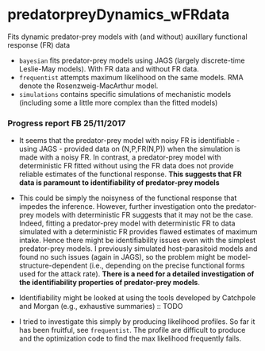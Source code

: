 # predatorpreyDynamics_wFRdata
Fits dynamic predator-prey models with (and without) auxillary functional response (FR) data

* ``bayesian`` fits predator-prey models using JAGS (largely discrete-time Leslie-May models). With FR data and without FR data. 
* ``frequentist`` attempts maximum likelihood on the same models. RMA denote the Rosenzweig-MacArthur model. 
* ``simulations`` contains specific simulations of mechanistic models (including some a little more complex than the fitted models)

### Progress report FB 25/11/2017

* It seems that the predator-prey model with noisy FR is identifiable - using JAGS - provided data on (N,P,FR(N,P)) when the simulation is made with a noisy FR. In contrast, a predator-prey model with deterministic FR fitted without using the FR data does not provide reliable estimates of the functional response. **This suggests that FR data is paramount to identifiability of predator-prey models**

* This could be simply the noisyness of the functional response that impedes the inference. However, further investigation onto the predator-prey models with deterministic FR suggests that it may not be the case. Indeed, fitting a predator-prey model with deterministic FR to data simulated with a deterministic FR provides flawed estimates of maximum intake. Hence there might be identifiability issues even with the simplest predator-prey models. I previously simulated host-parasitoid models and found no such issues (again in JAGS), so the problem might be model-structure-dependent (i.e., depending on the precise functional forms used for the attack rate). **There is a need for a detailed investigation of the identifiability properties of predator-prey models**. 

* Identifiability might be looked at using the tools developed by Catchpole and Morgan (e.g., exhaustive summaries) :: TODO

* I tried to investigate this simply by producing likelihood profiles. So far it has been fruitful, see ``frequentist``. The profile are difficult to produce and the optimization code to find the max likelihood frequently fails. 

